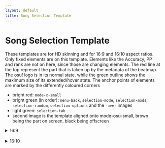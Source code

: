 ```yaml
---
layout: default
title: Song Selection Template
---
```


# Song Selection Template

These templates are for HD skinning and for 16:9 and 16:10 aspect ratios. Only fixed elements are on this template. Elements like the Accuracy, PP and rank are not on here, since those are changing elements. The red line at the top represent the part that is taken up by the metadata of the beatmap. The osu! logo is in its normal state, while the green outline shows the maximum size of its extended/hover state.
The anchor points of elements are marked by the differently coloured corners
- bright red: ``mode-x-small``
- bright green (in order): ``menu-back``, ``selection-mode``, ``selection-mods``, ``selection-random``, ``selection-options`` and the ``-over`` images
- light green: ``selection-tab``
- second image is the template aligned onto mode-osu-small, brown being the part on screen, black being offscreen

<details><summary>16:9</summary>

<img src="song_selection/16-9.png">
<img src="song_selection/mode-x-small_16-9.png">

</details>
<br>
<details><summary>16:10</summary>

<img src="song_selection/16-10.png">
<img src="song_selection/mode-x-small_16-10.png">

</details>